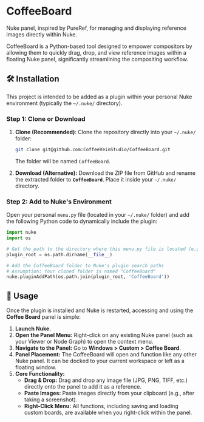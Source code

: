 # CoffeeBoard
Nuke panel, inspired by PureRef, for managing and displaying reference images directly within Nuke.

CoffeeBoard is a Python-based tool designed to empower compositors by allowing them to quickly drag, drop, and view reference images within a floating Nuke panel, significantly streamlining the compositing workflow.

## 🛠️ Installation

This project is intended to be added as a plugin within your personal Nuke environment (typically the `~/.nuke/` directory).

### Step 1: Clone or Download

1.  **Clone (Recommended)**: Clone the repository directly into your `~/.nuke/` folder:
    ```bash
    git clone git@github.com:CoffeeVeinStudio/CoffeeBoard.git
    ```
    The folder will be named `CoffeeBoard`.

2.  **Download (Alternative):** Download the ZIP file from GitHub and rename the extracted folder to **`CoffeeBoard`**. Place it inside your `~/.nuke/` directory.

### Step 2: Add to Nuke's Environment

Open your personal `menu.py` file (located in your `~/.nuke/` folder) and add the following Python code to dynamically include the plugin:

```python
import nuke
import os

# Get the path to the directory where this menu.py file is located (e.g., ~/.nuke/)
plugin_root = os.path.dirname(__file__)

# Add the CoffeeBoard folder to Nuke's plugin search paths
# Assumption: Your cloned folder is named "CoffeeBoard"
nuke.pluginAddPath(os.path.join(plugin_root, 'CoffeeBoard'))
```

## 🚀 Usage

Once the plugin is installed and Nuke is restarted, accessing and using the **Coffee Board** panel is simple:

1.  **Launch Nuke.**
2.  **Open the Panel Menu:** Right-click on any existing Nuke panel (such as your Viewer or Node Graph) to open the context menu.
3.  **Navigate to the Panel:** Go to **Windows > Custom > Coffee Board**.
4.  **Panel Placement:** The CoffeeBoard will open and function like any other Nuke panel. It can be docked to your current workspace or left as a floating window.
5.  **Core Functionality:**
    * **Drag & Drop:** Drag and drop any image file (JPG, PNG, TIFF, etc.) directly onto the panel to add it as a reference.
    * **Paste Images:** Paste images directly from your clipboard (e.g., after taking a screenshot).
    * **Right-Click Menu:** All functions, including saving and loading custom boards, are available when you right-click within the panel.
    